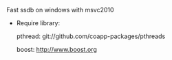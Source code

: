 Fast ssdb on windows with msvc2010

* Require library:

	pthread:	git://github.com/coapp-packages/pthreads

	boost:		http://www.boost.org



